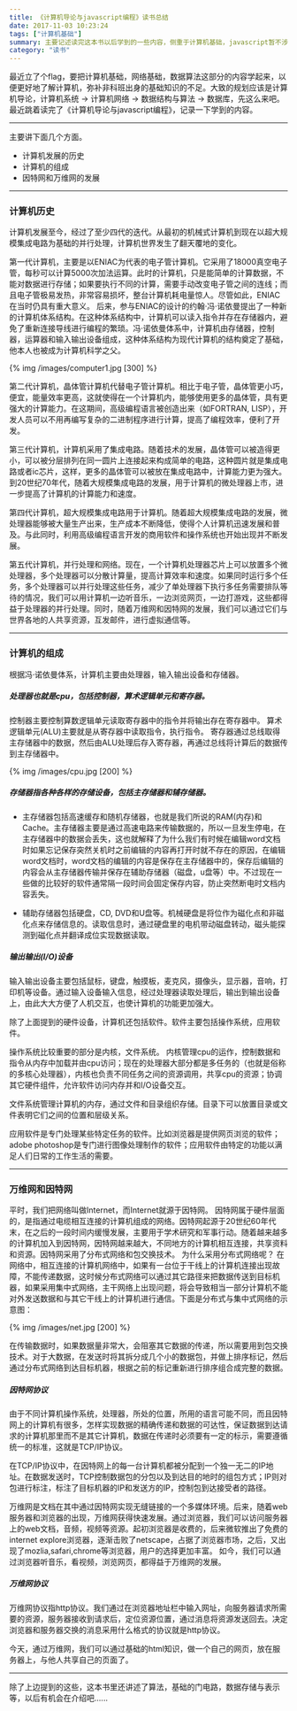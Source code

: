```yaml
---
title: 《计算机导论与javascript编程》读书总结
date: 2017-11-03 10:23:24
tags: ["计算机基础"]
summary: 主要记述读完这本书以后学到的一些内容，侧重于计算机基础，javascript暂不涉及。
category: "读书"
---
```


最近立了个flag，要把计算机基础，网络基础，数据算法这部分的内容学起来，以便更好地了解计算机，弥补非科班出身的基础知识的不足。大致的规划应该是计算机导论，计算机系统 -> 计算机网络 -> 数据结构与算法 -> 数据库，先这么来吧。最近跳着读完了《计算机导论与javascript编程》，记录一下学到的内容。

-------------------

主要讲下面几个方面。
- 计算机发展的历史
- 计算机的组成
- 因特网和万维网的发展

--------------------

### 计算机历史

计算机发展至今，经过了至少四代的迭代。从最初的机械式计算机到现在以超大规模集成电路为基础的并行处理，计算机世界发生了翻天覆地的变化。

第一代计算机，主要是以ENIAC为代表的电子管计算机。它采用了18000真空电子管，每秒可以计算5000次加法运算。此时的计算机，只是能简单的计算数据，不能对数据进行存储；如果要执行不同的计算，需要手动改变电子管之间的连线；而且电子管极易发热，非常容易损坏，整台计算机耗电量惊人。尽管如此，ENIAC在当时仍具有重大意义。
后来，参与ENIAC的设计的约翰·冯·诺依曼提出了一种新的计算机体系结构。在这种体系结构中，计算机可以读入指令并存在存储器内，避免了重新连接导线进行编程的繁琐。冯·诺依曼体系中，计算机由存储器，控制器，运算器和输入输出设备组成，这种体系结构为现代计算机的结构奠定了基础，他本人也被成为计算机科学之父。

{% img /images/computer1.jpg [300] %}

第二代计算机，晶体管计算机代替电子管计算机。相比于电子管，晶体管更小巧，便宜，能量效率更高，这就使得在一个计算机内，能够使用更多的晶体管，具有更强大的计算能力。在这期间，高级编程语言被创造出来（如FORTRAN, LISP），开发人员可以不用再编写复杂的二进制程序进行计算，提高了编程效率，便利了开发。

第三代计算机，计算机采用了集成电路。随着技术的发展，晶体管可以被造得更小，可以被分层排列在同一圆片上连接起来构成简单的电路，这种圆片就是集成电路或者ic芯片，这样，更多的晶体管可以被放在集成电路中，计算能力更为强大。到20世纪70年代，随着大规模集成电路的发展，用于计算机的微处理器上市，进一步提高了计算机的计算能力和速度。

第四代计算机，超大规模集成电路用于计算机。随着超大规模集成电路的发展，微处理器能够被大量生产出来，生产成本不断降低，使得个人计算机迅速发展和普及。与此同时，利用高级编程语言开发的商用软件和操作系统也开始出现并不断发展。

第五代计算机，并行处理和网络。现在，一个计算机处理器芯片上可以放置多个微处理器，多个处理器可以分散计算量，提高计算效率和速度。如果同时运行多个任务，多个处理器可以并行处理这些任务，减少了单处理器下执行多任务需要排队等待的情况，我们可以用计算机一边听音乐，一边浏览网页，一边打游戏，这些都得益于处理器的并行处理。同时，随着万维网和因特网的发展，我们可以通过它们与世界各地的人共享资源，互发邮件，进行虚拟通信等。

--------------------

### 计算机的组成

根据冯·诺依曼体系，计算机主要由处理器，输入输出设备和存储器。
##### 处理器也就是cpu，包括控制器，算术逻辑单元和寄存器。
控制器主要控制算数逻辑单元读取寄存器中的指令并将输出存在寄存器中。
算术逻辑单元(ALU)主要就是从寄存器中读取指令，执行指令。
寄存器通过总线取得主存储器中的数据，然后由ALU处理后存入寄存器，再通过总线将计算后的数据传到主存储器中。

{% img /images/cpu.jpg [200] %}

##### 存储器指各种各样的存储设备，包括主存储器和辅存储器。
- 主存储器包括高速缓存和随机存储器，也就是我们所说的RAM(内存)和Cache。主存储器主要是通过高速电路来传输数据的，所以一旦发生停电，在主存储器中的数据会丢失，这也就解释了为什么我们有时候在编辑word文档时如果忘记保存突然关机时之前编辑的内容再打开时就不存在的原因，在编辑word文档时，word文档的编辑的内容是保存在主存储器中的，保存后编辑的内容会从主存储器传输并保存在辅助存储器（磁盘，u盘等）中。不过现在一些做的比较好的软件通常隔一段时间会固定保存内容，防止突然断电时文档内容丢失。

- 辅助存储器包括硬盘，CD, DVD和U盘等。机械硬盘是将位作为磁化点和非磁化点来存储信息的。读取信息时，通过硬盘里的电机带动磁盘转动，磁头能探测到磁化点并翻译成位实现数据读取。

##### 输出输出(I/O)设备
输入输出设备主要包括鼠标，键盘，触摸板，麦克风，摄像头，显示器，音响，打印机等设备。通过输入设备输入信息，经过处理器读取处理后，输出到输出设备上，由此大大方便了人机交互，也使计算机的功能更加强大。

除了上面提到的硬件设备，计算机还包括软件。软件主要包括操作系统，应用软件。

操作系统比较重要的部分是内核，文件系统。
内核管理cpu的运作，控制数据和指令从内存中加载并由cpu访问；现在的处理器大部分都是多任务的（也就是俗称的多核心处理器），内核也负责不同任务之间的资源调用，共享cpu的资源；协调其它硬件组件，允许软件访问内存并和I/O设备交互。

文件系统管理计算机的内存，通过文件和目录组织存储。目录下可以放置目录或文件表明它们之间的位置和层级关系。

应用软件是专门处理某些特定任务的软件。比如浏览器是提供网页浏览的软件；adobe photoshop是专门进行图像处理制作的软件；应用软件由特定的功能以满足人们日常的工作生活的需要。


----------------------

### 万维网和因特网

平时，我们把网络叫做Internet，而Internet就源于因特网。
因特网属于硬件层面的，是指通过电缆相互连接的计算机组成的网络。因特网起源于20世纪60年代末，在之后的一段时间内缓慢发展，主要用于学术研究和军事行动。随着越来越多的计算机加入到因特网，因特网越来越大，不同地方的计算机相互连接，共享资料和资源。因特网采用了分布式网络和包交换技术。
为什么采用分布式网络呢？
在网络中，相互连接的计算机网络中，如果有一台位于干线上的计算机连接出现故障，不能传递数据，这时候分布式网络可以通过其它路径来把数据传送到目标机器，如果采用集中式网络，主干网络上出现问题，将会导致相当一部分计算机不能对外发送数据和与其它干线上的计算机进行通信。下面是分布式与集中式网络的示意图：

{% img /images/net.jpg [200] %}

在传输数据时，如果数据量非常大，会阻塞其它数据的传递，所以需要用到包交换技术。对于大数据，在发送时将其拆分成几个小的数据包，并做上排序标记，然后通过分布式网络到达目标机器，根据之前的标记重新进行排序组合成完整的数据。

##### 因特网协议
由于不同计算机操作系统，处理器，所处的位置，所用的语言可能不同，而且因特网上的计算机有很多，怎样实现数据的精确传递和数据的可达性，保证数据到达请求的计算机那里而不是其它计算机，数据在传递时必须要有一定的标示，需要遵循统一的标准，这就是TCP/IP协议。

在TCP/IP协议中，在因特网上的每一台计算机都被分配到一个独一无二的IP地址。在数据发送时，TCP控制数据包的分包以及到达目的地时的组包方式；IP则对包进行标注，标注了目标机器的IP和发送方的IP，控制包到达接受者的路径。


万维网是文档在其中通过因特网实现无缝链接的一个多媒体环境。后来，随着web服务器和浏览器的出现，万维网获得快速发展。通过浏览器，我们可以访问服务器上的web文档，音频，视频等资源。起初浏览器是收费的，后来微软推出了免费的internet explore浏览器，逐渐击败了netscape，占据了浏览器市场，之后，又出现了mozlia,safari,chrome等浏览器，用户的选择更加丰富。
如今，我们可以通过浏览器听音乐，看视频，浏览网页，都得益于万维网的发展。

##### 万维网协议
万维网协议指http协议。我们通过在浏览器地址栏中输入网址，向服务器请求所需要的资源，服务器接收到请求后，定位资源位置，通过消息将资源发送回去。决定浏览器和服务器交换的消息采用什么格式的协议就是http协议。

今天，通过万维网，我们可以通过基础的html知识，做一个自己的网页，放在服务器上，与他人共享自己的页面了。

-------------------

除了上边提到的这些，这本书里还讲述了算法，基础的门电路，数据存储与表示等，以后有机会在介绍吧......
